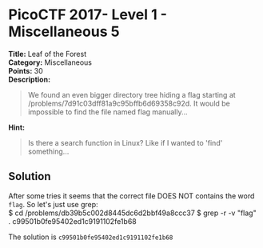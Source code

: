 # PicoCTF 2017- Level 1 - Miscellaneous 5

**Title:** Leaf of the Forest  
**Category:** Miscellaneous  
**Points:** 30  
**Description:**

>We found an even bigger directory tree hiding a flag starting at /problems/7d91c03dff81a9c95bffb6d69358c92d. It would be impossible to find the file named flag manually...  

**Hint:**

>Is there a search function in Linux? Like if I wanted to 'find' something...  

## Solution

After some tries it seems that the correct file DOES NOT contains the word `flag`. So let's just use grep:  
	$ cd /problems/db39b5c002d8445dc6d2bbf49a8ccc37
	$ grep -r -v "flag" .
	c99501b0fe95402ed1c9191102fe1b68

The solution is `c99501b0fe95402ed1c9191102fe1b68`